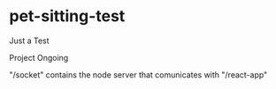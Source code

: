 # pet-sitting-test
Just a Test

Project Ongoing

"/socket" contains the node server that comunicates with "/react-app"
